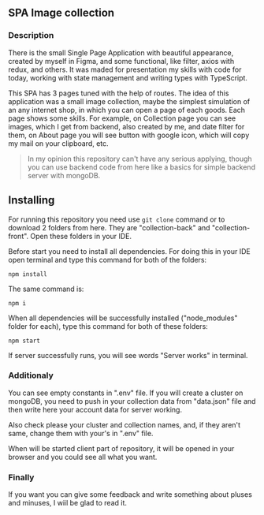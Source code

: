 ## SPA Image collection

### Description

There is the small Single Page Application with beautiful appearance, created by myself in Figma, and some functional, like filter, axios with redux, and others. It was maded for presentation my skills with code for today, working with state management and writing types with TypeScript.

This SPA has 3 pages tuned with the help of routes. The idea of this application was a small image collection, maybe the simplest simulation of an any internet shop, in which you can open a page of each goods. Each page shows some skills. For example, on Collection page you can see images, which I get from backend, also created by me, and date filter for them, on About page you will see button with google icon, which will copy my mail on your clipboard, etc.

> In my opinion this repository can't have any serious applying, though you can use backend code from here like a basics for simple backend server with mongoDB.

## Installing

For running this repository you need use `git clone` command or to download 2 folders from here. They are "collection-back" and "collection-front". Open these folders in your IDE.

Before start you need to install all dependencies. For doing this in your IDE open terminal and type this command for both of the folders: 

    npm install 

The same command is:

    npm i

When all dependencies will be successfully installed ("node_modules" folder for each), type this command for both of these folders:

    npm start

If server successfully runs, you will see words "Server works" in terminal.

### Additionaly

You can see empty constants in ".env" file. If you will create a cluster on mongoDB, you need to push in your collection data from "data.json" file and then write here your account data for server working. 

Also check please your cluster and collection names, and, if they aren't same, change them with your's in ".env" file. 

When will be started client part of repository, it will be opened in your browser and you could see all what you want. 

### Finally

If you want you can give some feedback and write something about pluses and minuses, I wiil be glad to read it.
